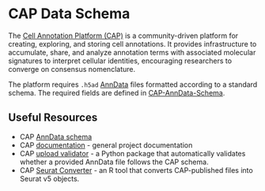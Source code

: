 # CAP Data Schema

The [Cell Annotation Platform (CAP)](https://celltype.info/) is a community-driven platform for creating, exploring, and storing cell annotations. It provides infrastructure to accumulate, share, and analyze annotation terms with associated molecular signatures to interpret cellular identities, encouraging researchers to converge on consensus nomenclature.

The platform requires `.h5ad` [AnnData](https://anndata.readthedocs.io/en/stable/) files formatted according to a standard schema. The required fields are defined in [CAP-AnnData-Schema](./cap-anndata-schema.md).

## Useful Resources

- CAP [AnnData schema](./cap-anndata-schema.md)
- CAP [documentation](https://celltype.info/docs) - general project documentation
- CAP [upload validator](https://pypi.org/project/cap-upload-validator/) - a Python package that automatically validates whether a provided AnnData file follows the CAP schema.
- CAP [Seurat Converter](https://github.com/cellannotation/capseuratconverter) - an R tool that converts CAP-published files into Seurat v5 objects.
